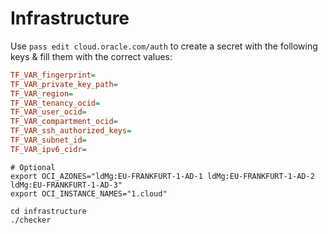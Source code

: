 # Infrastructure

Use `pass edit cloud.oracle.com/auth` to create a secret with the following keys & fill them with the correct values:

```ini
TF_VAR_fingerprint=
TF_VAR_private_key_path=
TF_VAR_region=
TF_VAR_tenancy_ocid=
TF_VAR_user_ocid=
TF_VAR_compartment_ocid=
TF_VAR_ssh_authorized_keys=
TF_VAR_subnet_id=
TF_VAR_ipv6_cidr=
```

```shell
# Optional
export OCI_AZONES="ldMg:EU-FRANKFURT-1-AD-1 ldMg:EU-FRANKFURT-1-AD-2 ldMg:EU-FRANKFURT-1-AD-3"
export OCI_INSTANCE_NAMES="1.cloud"

cd infrastructure
./checker
```

